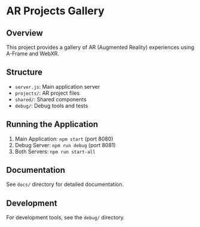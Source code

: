 # AR Projects Gallery

## Overview
This project provides a gallery of AR (Augmented Reality) experiences using A-Frame and WebXR.

## Structure
- `server.js`: Main application server
- `projects/`: AR project files
- `shared/`: Shared components
- `debug/`: Debug tools and tests

## Running the Application
1. Main Application: `npm start` (port 8080)
2. Debug Server: `npm run debug` (port 8081)
3. Both Servers: `npm run start-all`

## Documentation
See `docs/` directory for detailed documentation.

## Development
For development tools, see the `debug/` directory.

